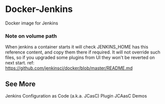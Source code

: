 # Docker-Jenkins
Docker image for Jenkins


### Note on volume path

When jenkins a container starts it will check JENKINS_HOME has this reference content, and copy them there if required. It will not override such files, so if you upgraded some plugins from UI they won't be reverted on next start. ref: https://github.com/jenkinsci/docker/blob/master/README.md

## See More

Jenkins Configuration as Code (a.k.a. JCasC) Plugin JCAasC Demos
